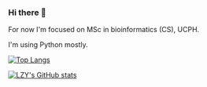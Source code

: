 ### Hi there 👋

For now I'm focused on MSc in bioinformatics (CS), UCPH.

I'm using Python mostly.

[![Top Langs](https://github-readme-stats.vercel.app/api/top-langs/?username=TheLZY&layout=compact)](https://github.com/anuraghazra/github-readme-stats)

[![LZY's GitHub stats](https://github-readme-stats.vercel.app/api?username=TheLZY&show_icons=true&theme=default&bg_color=45,35D8FD,5BB0F2,5F99ED,5F7BF0,5E5DF2&title_color=F0FFFF&text_color=F0FFFF&icon_color=F0FFFF&include_all_commits=true)](https://github.com/anuraghazra/github-readme-stats)


<!--
**TheLZY/TheLZY** is a ✨ _special_ ✨ repository because its `README.md` (this file) appears on your GitHub profile.

Here are some ideas to get you started:

- 🔭 I’m currently working on ...
- 🌱 I’m currently learning ...
- 👯 I’m looking to collaborate on ...
- 🤔 I’m looking for help with ...
- 💬 Ask me about ...
- 📫 How to reach me: ...
- 😄 Pronouns: ...
- ⚡ Fun fact: ...
-->
